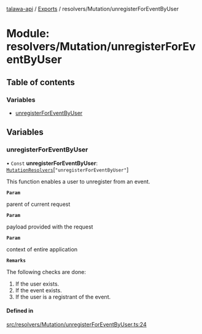 [talawa-api](../README.md) / [Exports](../modules.md) / resolvers/Mutation/unregisterForEventByUser

# Module: resolvers/Mutation/unregisterForEventByUser

## Table of contents

### Variables

- [unregisterForEventByUser](resolvers_Mutation_unregisterForEventByUser.md#unregisterforeventbyuser)

## Variables

### unregisterForEventByUser

• `Const` **unregisterForEventByUser**: [`MutationResolvers`](types_generatedGraphQLTypes.md#mutationresolvers)[``"unregisterForEventByUser"``]

This function enables a user to unregister from an event.

**`Param`**

parent of current request

**`Param`**

payload provided with the request

**`Param`**

context of entire application

**`Remarks`**

The following checks are done:
1. If the user exists.
2. If the event exists.
3. If the user is a registrant of the event.

#### Defined in

[src/resolvers/Mutation/unregisterForEventByUser.ts:24](https://github.com/PalisadoesFoundation/talawa-api/blob/ca38e6d/src/resolvers/Mutation/unregisterForEventByUser.ts#L24)
